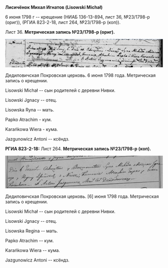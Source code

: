 **Лисичёнок Михал Игнатов (Lisowski Michał)**

6 июня 1798 г -- крещение (НИАБ 136-13-894, лист 36, №23/1798-р (ориг)),
(РГИА 823-2-18, лист 264, №23/1798-р (коп)).

Лист 36. **Метрическая запись №23/1798-р (ориг).**

![](./media/d94d0c1a1cd14a076be28b08cb1d8df14da97804.png)

Дедиловичская Покровская церковь. 6 июня 1798 года. Метрическая запись о
крещении.

Lisowski Michał -- сын родителей с деревни Нивки.

Lisowski Jgnacy -- отец.

Lisowska Ryna -- мать.

Papko Atrachim - кум.

Karańkowa Wiera - кума.

Jazgunowicz Antoni -- ксёндз.

**РГИА 823-2-18:** Лист 264. **Метрическая запись №23/1798-р (коп).**

![](./media/b527cdfffa52e7070e22fc3757f34faa65e5dd7c.png)

Дедиловичская Покровская церковь. \[6\] июня 1798 года. Метрическая
запись о крещении.

Lisowski Michał -- сын родителей с деревни Нивки.

Lisowski Jgnacy -- отец.

Lisowska Regina -- мать.

Papko Atrachim -- кум.

Karańkowa Wiera -- кума.

Jazgunowicz Antoni -- ксёндз.
